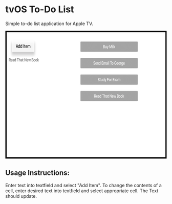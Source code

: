 # tvOS To-Do List
  
Simple to-do list application for Apple TV.

<img src="/Screenshot/Screenshot.png" alt="drawing" width="700" height="400"/>

## Usage Instructions:

Enter text into textfield and select "Add Item".
To change the contents of a cell, enter desired text into textfield and select appropriate cell. The Text should update.
